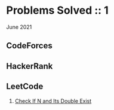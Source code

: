 # Problems Solved :: 1
June 2021

CodeForces
-----------------

HackerRank
-----------------

LeetCode
-----------------
1. [Check If N and Its Double Exist](https://leetcode.com/explore/learn/card/fun-with-arrays/527/searching-for-items-in-an-array/3250/)